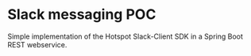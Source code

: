 # Slack messaging POC

Simple implementation of the Hotspot Slack-Client SDK in a Spring Boot REST webservice.
